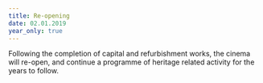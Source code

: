 ```yaml
---
title: Re-opening
date: 02.01.2019
year_only: true
---
```

Following the completion of capital and refurbishment works, the cinema will re-open, and continue a programme of heritage related activity for the years to follow.
